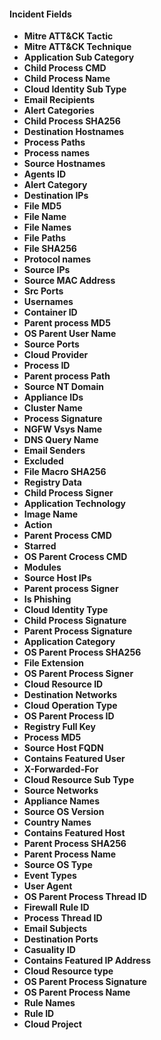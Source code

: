 #### Incident Fields
- **Mitre ATT&CK Tactic**
- **Mitre ATT&CK Technique**
- **Application Sub Category**
- **Child Process CMD**
- **Child Process Name**
- **Cloud Identity Sub Type**
- **Email Recipients**
- **Alert Categories**
- **Child Process SHA256**
- **Destination Hostnames**
- **Process Paths**
- **Process names**
- **Source Hostnames**
- **Agents ID**
- **Alert Category**
- **Destination IPs**
- **File MD5**
- **File Name**
- **File Names**
- **File Paths**
- **File SHA256**
- **Protocol names**
- **Source IPs**
- **Source MAC Address**
- **Src Ports**
- **Usernames**
- **Container ID**
- **Parent process MD5**
- **OS Parent User Name**
- **Source Ports**
- **Cloud Provider**
- **Process ID**
- **Parent process Path**
- **Source NT Domain**
- **Appliance IDs**
- **Cluster Name**
- **Process Signature**
- **NGFW Vsys Name**
- **DNS Query Name**
- **Email Senders**
- **Excluded**
- **File Macro SHA256**
- **Registry Data**
- **Child Process Signer**
- **Application Technology**
- **Image Name**
- **Action**
- **Parent Process CMD**
- **Starred**
- **OS Parent Crocess CMD**
- **Modules**
- **Source Host IPs**
- **Parent process Signer**
- **Is Phishing**
- **Cloud Identity Type**
- **Child Process Signature**
- **Parent Process Signature**
- **Application Category**
- **OS Parent Process SHA256**
- **File Extension**
- **OS Parent Process Signer**
- **Cloud Resource ID**
- **Destination Networks**
- **Cloud Operation Type**
- **OS Parent Process ID**
- **Registry Full Key**
- **Process MD5**
- **Source Host FQDN**
- **Contains Featured User**
- **X-Forwarded-For**
- **Cloud Resource Sub Type**
- **Source Networks**
- **Appliance Names**
- **Source OS Version**
- **Country Names**
- **Contains Featured Host**
- **Parent Process SHA256**
- **Parent Process Name**
- **Source OS Type**
- **Event Types**
- **User Agent**
- **OS Parent Process Thread ID**
- **Firewall Rule ID**
- **Process Thread ID**
- **Email Subjects**
- **Destination Ports**
- **Casuality ID**
- **Contains Featured IP Address**
- **Cloud Resource type**
- **OS Parent Process Signature**
- **OS Parent Process Name**
- **Rule Names**
- **Rule ID**
- **Cloud Project**